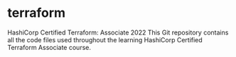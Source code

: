 # terraform
HashiCorp Certified Terraform: Associate 2022
This Git repository contains all the code files used throughout the learning HashiCorp Certified Terraform Associate course.
